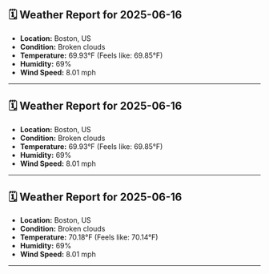 ## 🗓️ Weather Report for 2025-06-16

- **Location:** Boston, US
- **Condition:** Broken clouds
- **Temperature:** 69.93°F (Feels like: 69.85°F)
- **Humidity:** 69%
- **Wind Speed:** 8.01 mph

---
## 🗓️ Weather Report for 2025-06-16

- **Location:** Boston, US
- **Condition:** Broken clouds
- **Temperature:** 69.93°F (Feels like: 69.85°F)
- **Humidity:** 69%
- **Wind Speed:** 8.01 mph

---
## 🗓️ Weather Report for 2025-06-16

- **Location:** Boston, US
- **Condition:** Broken clouds
- **Temperature:** 70.18°F (Feels like: 70.14°F)
- **Humidity:** 69%
- **Wind Speed:** 8.01 mph

---
